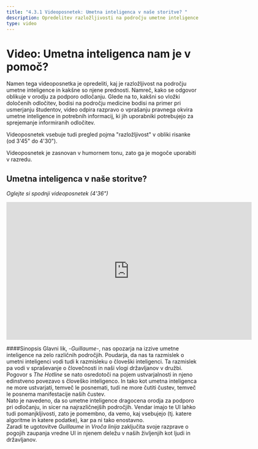 ```yaml
---
title: "4.3.1 Videoposnetek: Umetna inteligenca v naše storitve? "
description: Opredelitev razložljivosti na področju umetne inteligence in njene vloge.
type: video
---
```


# Video: Umetna inteligenca nam je v pomoč?

Namen tega videoposnetka je opredeliti, kaj je razložljivost na področju umetne inteligence in kakšne so njene prednosti. Namreč, kako se odgovor oblikuje v orodju za podporo odločanju. Glede na to, kakšni so vložki določenih odločitev, bodisi na področju medicine bodisi na primer pri usmerjanju študentov, video odpira razpravo o vprašanju pravnega okvira umetne inteligence in potrebnih informacij, ki jih uporabniki potrebujejo za sprejemanje informiranih odločitev.

Videoposnetek vsebuje tudi pregled pojma "razložljivost" v obliki risanke (od 3'45" do 4'30").

Videoposnetek je zasnovan v humornem tonu, zato ga je mogoče uporabiti v razredu.

## Umetna inteligenca v naše storitve?  
_Oglejte si spodnji videoposnetek (4'36")_

<center><iframe width="640" height="360" src="https://www.youtube.com/embed/b3ljE6erMkY?rel=0&showinfo=0&cc_load_policy=1&hl=en&modestbranding=1" frameborder="0" allowfullscreen></iframe></center>

####Sinopsis
Glavni lik, -_Guillaume_-, nas opozarja na izzive umetne inteligence na zelo različnih področjih. Poudarja, da nas ta razmislek o umetni inteligenci vodi tudi k razmisleku o človeški inteligenci. Ta razmislek pa vodi v spraševanje o človečnosti in naši vlogi državljanov v družbi.  
Pogovor s _The Hotline_ se nato osredotoči na pojem ustvarjalnosti in njeno edinstveno povezavo s človeško inteligenco. In tako kot umetna inteligenca ne more ustvarjati, temveč le posnemati, tudi ne more čutiti čustev, temveč le posnema manifestacije naših čustev.  
Nato je navedeno, da so umetne inteligence dragocena orodja za podporo pri odločanju, in sicer na najrazličnejših področjih. Vendar imajo te UI lahko tudi pomanjkljivosti, zato je pomembno, da vemo, kaj vsebujejo (tj. katere algoritme in katere podatke), kar pa ni tako enostavno.  
Zaradi te ugotovitve _Guillaume_ in _Vroča linija_ zaključita svoje razprave o pogojih zaupanja vredne UI in njenem deležu v naših življenjih kot ljudi in državljanov.
